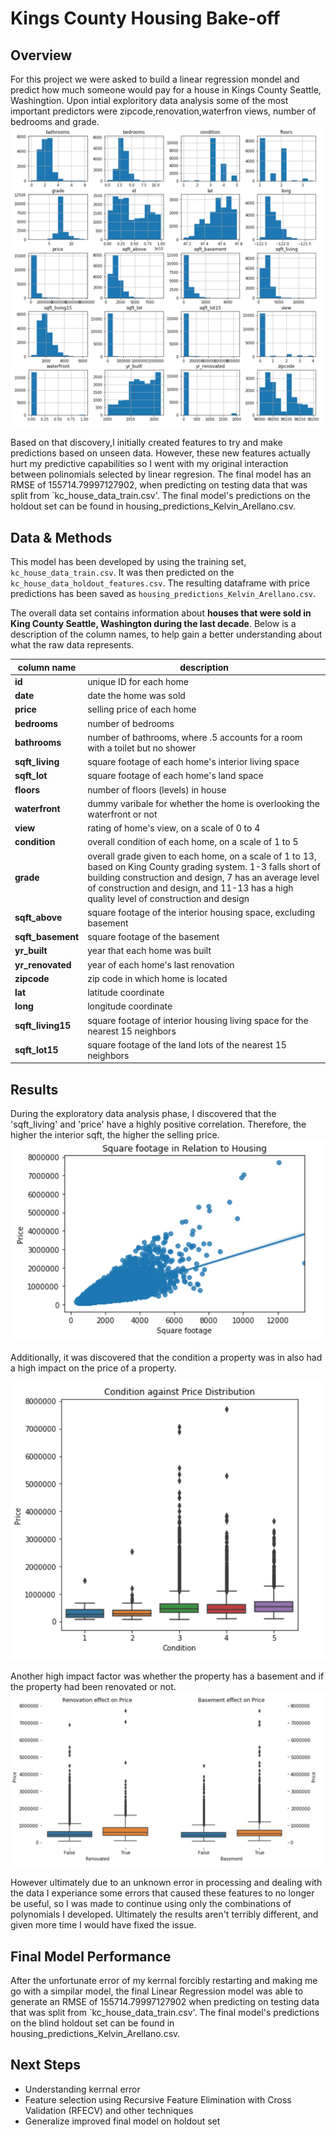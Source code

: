 # Kings County Housing Bake-off

## Overview

For this project we were asked to build a linear regression mondel and predict how much someone would pay for a house in Kings County Seattle, Washingtion. Upon intial exploritory data analysis some of the most important predictors were zipcode,renovation,waterfron views, number of bedrooms and grade. 
![sqft](./Visualizations/Initial_data_exploration.png)

Based on that discovery,I initially created features to try and make predictions based on unseen data. However, these new features actually hurt my predictive capabilities so I went with my original interaction between polinomials selected by linear regresion. The final model has an RMSE of 155714.79997127902, when predicting on testing data that was split from `kc_house_data_train.csv'. The final model's predictions on the holdout set can be found in housing_predictions_Kelvin_Arellano.csv.


## Data & Methods
This model has been developed by using the training set, `kc_house_data_train.csv`. It was then predicted on the `kc_house_data_holdout_features.csv`. The resulting dataframe with price predictions has been saved as `housing_predictions_Kelvin_Arellano.csv`.

The overall data set contains information about **houses that were sold in King County Seattle, Washington during the last decade**. Below is a description of the column names, to help gain a better understanding about what the raw data represents. 

| column name | description |
|-|-|
| **id** | unique ID for each home |
| **date** | date the home was sold |
| **price** | selling price of each home |
| **bedrooms** | number of bedrooms |
| **bathrooms** | number of bathrooms, where .5 accounts for a room with a toilet but no shower |
| **sqft_living** | square footage of each home's interior living space |
| **sqft_lot** | square footage of each home's land space |
| **floors** | number of floors (levels) in house |
| **waterfront** | dummy varibale for whether the home is overlooking the waterfront or not |
| **view** | rating of home's view, on a scale of 0 to 4 |
| **condition** | overall condition of each home, on a scale of 1 to 5 |
| **grade** | overall grade given to each home, on a scale of 1 to 13, based on King County grading system. 1-3 falls short of building construction and design, 7 has an average level of construction and design, and 11-13 has a high quality level of construction and design |
| **sqft_above** | square footage of the interior housing space, excluding basement |
| **sqft_basement** | square footage of the basement |
| **yr_built** | year that each home was built |
| **yr_renovated** | year of each home's last renovation |
| **zipcode** | zip code in which home is located |
| **lat** | latitude coordinate |
| **long** | longitude coordinate |
| **sqft_living15** | square footage of interior housing living space for the nearest 15 neighbors |
| **sqft_lot15** | square footage of the land lots of the nearest 15 neighbors |


## Results

During the exploratory data analysis phase, I discovered that the 'sqft_living' and 'price' have a highly positive correlation. Therefore, the higher the interior sqft, the higher the selling price.
![Sqft_vs_price](./Visualizations/Sqft_living_vs_Price.png)


Additionally, it was discovered that the condition a property was in also had a high impact on the price of a property. 

![condition_vs_price](./Visualizations/condition_vs_price.png)

Another high impact factor was whether the property has a basement and if the property had been renovated or not.
![Basement_and_Renovation_vs_Price](./Visualizations/Renovation_and_basement_vs_price.png)

However ultimately due to an unknown error in processing and dealing with the data I experiance some errors that caused these features to no longer be useful, so I was made to continue using only the combinations of polynomials I developed. Ultimately the results aren't terribly different, and given more time I would have fixed the issue. 

## Final Model Performance

After the unfortunate error of my kerrnal forcibly restarting and making me go with a simpilar model, the final Linear Regression model was able to generate an RMSE of 155714.79997127902 when predicting on testing data that was split from `kc_house_data_train.csv'. The final model's predictions on the blind holdout set can be found in housing_predictions_Kelvin_Arellano.csv.

## Next Steps

- Understanding kerrnal error
- Feature selection using Recursive Feature Elimination with Cross Validation (RFECV) and other techniques
- Generalize improved final model on holdout set
